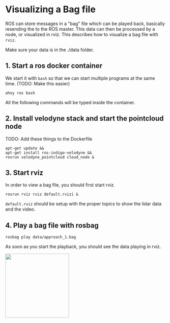 Visualizing a Bag file
==================

ROS can store messages in a "bag" file which can be played back, basically resending the to the ROS master. This data can then be processed by a node, or visualized in rviz. This describes how to visualize a bag file with `rviz`.


Make sure your data is in the ./data folder.

## 1. Start a ros docker container

We start it with `bash` so that we can start multiple programs at the same time. (TODO: Make this easier)

`ahoy ros bash`

All the following commands will be typed inside the container.

## 2. Install velodyne stack and start the pointcloud node

TODO: Add these things to the Dockerfile

```
apt-get update &&
apt-get install ros-indigo-velodyne &&
rosrun velodyne_pointcloud cloud_node &
```

## 3. Start rviz

In order to view a bag file, you should first start rviz.

`rosrun rviz rviz default.rvizi &`

`default.rviz` should be setup with the proper topics to show the lidar data and the video.

## 4. Play a bag file with rosbag

`rosbag play data/approach_1.bag`

As soon as you start the playback, you should see the data playing in rviz.

<img src="http://i.imgur.com/z4RQ2lY.png" height=200px>
